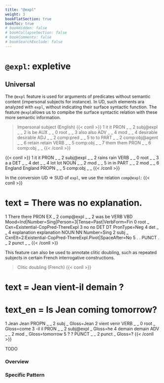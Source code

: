 ```yaml
---
title: "@expl"
weight: 3
bookFlatSection: true
bookToc: true
# bookHidden: false
# bookCollapseSection: false
# bookComments: false
# bookSearchExclude: false
---
```

# `@expl`: expletive

## Universal 

The `@expl` feature is used for arguments of predicates without semantic content (impersonal subjects for instance). In UD, such elements ara analyzed with `expl`, without indicating their surface syntactic function. The feature `@expl`allows us to compibe the surface syntactic relation with these more semantic information.

> Impersonal subject (English)
{{< conll >}}
1	it	it	PRON	_	_	2	subj@expl	_	_
2	is	be	AUX	_	_	0	root	_	_
3	also	also	ADV	_	_	4	mod	_	_
4	desirable	desirable	ADJ	_	_	2	comp:pred	_	_
5	to	to	PART	_	_	2	comp:obj@agent	_	_
6	retain	retain	VERB	_	_	5	comp:obj	_	_
7	them	them	PRON	_	_	6	comp:obj	_	_
{{< /conll >}}

{{< conll >}}
1	it	it	PRON	_	_	2	subj@expl	_	_
2	rains	rain	VERB	_	_	0	root	_	_
3	a	a	DET	_	_	4	det	_	_
4	lot	lot	NOUN	_	_	2	mod	_	_
5	in	in	PART	_	_	2	mod	_	_
6	England	England	PROPN	_	_	5	comp:obj	_	_
{{< /conll >}}

In the conversion UD => SUD of `expl`, we use the relation `comp@expl`:
{{< conll >}}
# text = There was no explanation.
1	There	there	PRON	EX	_	2	comp@expl	_	_
2	was	be	VERB	VBD	Mood=Ind|Number=Sing|Person=3|Tense=Past|VerbForm=Fin	0	root	_	Cxn=Existential-CopPred-ThereExpl
3	no	no	DET	DT	PronType=Neg	4	det	_	_
4	explanation	explanation	NOUN	NN	Number=Sing	2	subj	_	CxnElt=2:Existential-CopPred-ThereExpl.Pivot|SpaceAfter=No
5	.	.	PUNCT	.	_	2	punct	_	_
{{< /conll >}}

This feature can also be used to annotate clitic doubling, such as repeated subjects in certain French interrogative constructions.

> Clitic doubling (French)
{{< conll >}}
# text = Jean vient-il demain ?
# text_en = Is Jean coming tomorrow?
1	Jean	Jean	PROPN	_	_	2	subj	_	Gloss=Jean
2	vient	venir	VERB	_	_	0	root	_	Gloss=come
3	-il	il	PRON	_	_	2	subj@expl	_	Gloss=he
4	demain	demain	ADV	_	_	2	mod	_	Gloss=tomorrow
5	?	?	PUNCT	_	_	2	punct	_	Gloss=?
{{< /conll >}}



TODO
### Overview

### Specific Pattern


